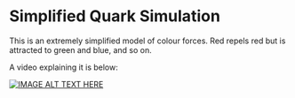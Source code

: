 # Simplified Quark Simulation

This is an extremely simplified model of colour forces. Red repels red but is attracted to green and blue, and so on.

A video explaining it is below:

[![IMAGE ALT TEXT HERE](https://img.youtube.com/vi/zPrpa7ocuvA/0.jpg)](https://www.youtube.com/watch?v=zPrpa7ocuvA)
